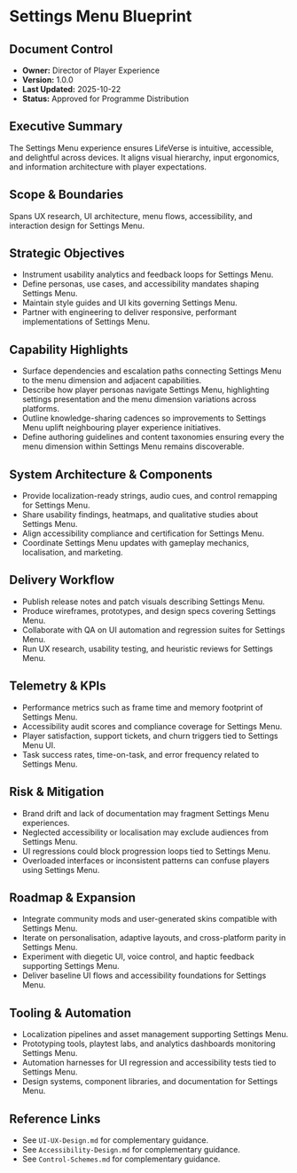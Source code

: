 # Settings Menu Blueprint
## Document Control
- **Owner:** Director of Player Experience
- **Version:** 1.0.0
- **Last Updated:** 2025-10-22
- **Status:** Approved for Programme Distribution

## Executive Summary
The Settings Menu experience ensures LifeVerse is intuitive, accessible, and delightful across
devices. It aligns visual hierarchy, input ergonomics, and information architecture with player
expectations.

## Scope & Boundaries
Spans UX research, UI architecture, menu flows, accessibility, and interaction design for Settings
Menu.

## Strategic Objectives
- Instrument usability analytics and feedback loops for Settings Menu.
- Define personas, use cases, and accessibility mandates shaping Settings Menu.
- Maintain style guides and UI kits governing Settings Menu.
- Partner with engineering to deliver responsive, performant implementations of Settings Menu.

## Capability Highlights
- Surface dependencies and escalation paths connecting Settings Menu to the menu dimension and adjacent capabilities.
- Describe how player personas navigate Settings Menu, highlighting settings presentation and the menu dimension variations across platforms.
- Outline knowledge-sharing cadences so improvements to Settings Menu uplift neighbouring player experience initiatives.
- Define authoring guidelines and content taxonomies ensuring every the menu dimension within Settings Menu remains discoverable.

## System Architecture & Components
- Provide localization-ready strings, audio cues, and control remapping for Settings Menu.
- Share usability findings, heatmaps, and qualitative studies about Settings Menu.
- Align accessibility compliance and certification for Settings Menu.
- Coordinate Settings Menu updates with gameplay mechanics, localisation, and marketing.

## Delivery Workflow
- Publish release notes and patch visuals describing Settings Menu.
- Produce wireframes, prototypes, and design specs covering Settings Menu.
- Collaborate with QA on UI automation and regression suites for Settings Menu.
- Run UX research, usability testing, and heuristic reviews for Settings Menu.

## Telemetry & KPIs
- Performance metrics such as frame time and memory footprint of Settings Menu.
- Accessibility audit scores and compliance coverage for Settings Menu.
- Player satisfaction, support tickets, and churn triggers tied to Settings Menu UI.
- Task success rates, time-on-task, and error frequency related to Settings Menu.

## Risk & Mitigation
- Brand drift and lack of documentation may fragment Settings Menu experiences.
- Neglected accessibility or localisation may exclude audiences from Settings Menu.
- UI regressions could block progression loops tied to Settings Menu.
- Overloaded interfaces or inconsistent patterns can confuse players using Settings Menu.

## Roadmap & Expansion
- Integrate community mods and user-generated skins compatible with Settings Menu.
- Iterate on personalisation, adaptive layouts, and cross-platform parity in Settings Menu.
- Experiment with diegetic UI, voice control, and haptic feedback supporting Settings Menu.
- Deliver baseline UI flows and accessibility foundations for Settings Menu.

## Tooling & Automation
- Localization pipelines and asset management supporting Settings Menu.
- Prototyping tools, playtest labs, and analytics dashboards monitoring Settings Menu.
- Automation harnesses for UI regression and accessibility tests tied to Settings Menu.
- Design systems, component libraries, and documentation for Settings Menu.

## Reference Links
- See `UI-UX-Design.md` for complementary guidance.
- See `Accessibility-Design.md` for complementary guidance.
- See `Control-Schemes.md` for complementary guidance.

